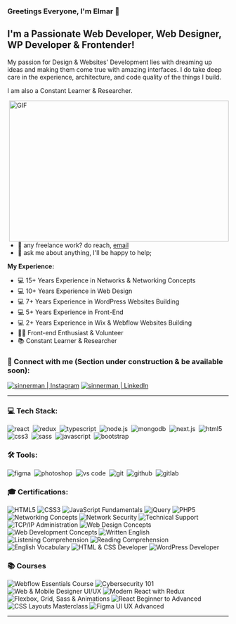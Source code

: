 ### Greetings Everyone, I'm Elmar 👋 

## I'm a Passionate Web Developer, Web Designer, WP Developer & Frontender!
My passion for Design & Websites' Development lies with dreaming up ideas and making them come true with amazing interfaces. I do take deep care in the experience, architecture, and code quality of the things I build.

I am also a Constant Learner & Researcher. 


  <img align="right" alt="GIF" src="https://github.com/abhisheknaiidu/abhisheknaiidu/blob/master/code.gif?raw=true" width="500" height="320" />
  
- 💼 any freelance work? do reach, [email](mailto:ealijev@gmail.com) 
- 💬 ask me about anything, I'll be happy to help;

**My Experience:**  

- 💻 15+ Years Experience in Networks & Networking Concepts
- 💻 10+ Years Experience in Web Design 
- 💻 7+ Years Experience in WordPress Websites Building 
- 💻 5+ Years Experience in Front-End
- 💻 2+ Years Experience in Wix & Webflow Websites Building
- 👨‍💻 Front-end Enthusiast & Volunteer
- 📚 Constant Learner & Researcher


### 🤝 Connect with me (Section under construction & be available soon):

[<img alt="sinnerman | Instagram" src="https://img.shields.io/badge/instagram-E4405F.svg?&style=for-the-badge&logo=instagram&logoColor=white" />][instagram]
[<img alt="sinnerman | LinkedIn" src="https://img.shields.io/badge/linkedin-0077B5.svg?&style=for-the-badge&logo=linkedin&logoColor=white" />][linkedin]

---

### 💻 Tech Stack:

<img alt="react" src="https://img.shields.io/badge/react-61DAFB.svg?&style=for-the-badge&logo=react&logoColor=fff" />&nbsp;
<img alt="redux" src="https://img.shields.io/badge/redux-764ABC.svg?&style=for-the-badge&logo=redux&logoColor=fff" />&nbsp;
<img alt="typescript" src="https://img.shields.io/badge/typescript-007ACC.svg?&style=for-the-badge&logo=typescript&logoColor=fff" />&nbsp;
<img alt="node.js" src="https://img.shields.io/badge/node.js-90C53F.svg?&style=for-the-badge&logo=node.js&logoColor=fff" />&nbsp;
<img alt="mongodb" src="https://img.shields.io/badge/mongodb-26A944.svg?&style=for-the-badge&logo=mongodb&logoColor=fff" />&nbsp;
<img alt="next.js" src="https://img.shields.io/badge/next.js-000.svg?&style=for-the-badge&logo=next.js&logoColor=fff" />&nbsp;
<img alt="html5" src="https://img.shields.io/badge/html-E34F26.svg?&style=for-the-badge&logo=html5&logoColor=fff" />&nbsp;
<img alt="css3" src="https://img.shields.io/badge/css-1572B6.svg?&style=for-the-badge&logo=css3&logoColor=fff" />&nbsp;
<img alt="sass" src="https://img.shields.io/badge/sass-CF649A.svg?&style=for-the-badge&logo=sass&logoColor=fff" />&nbsp;
<img alt="javascript" src="https://img.shields.io/badge/javascript-F7DF1E.svg?&style=for-the-badge&logo=javascript&logoColor=fff" />&nbsp;
<img alt="bootstrap" src="https://img.shields.io/badge/bootstrap-7610F7.svg?&style=for-the-badge&logo=bootstrap&logoColor=fff" />&nbsp;

### 🛠 Tools:

<img alt="figma" src="https://img.shields.io/badge/figma-000.svg?&style=for-the-badge&logo=figma&logoColor=fff" />&nbsp;
<img alt="photoshop" src="https://img.shields.io/badge/photoshop-31A8FF.svg?&style=for-the-badge&logo=adobe-photoshop&logoColor=fff" />&nbsp;
<img alt="vs code" src="https://img.shields.io/badge/vs code-007ACC.svg?&style=for-the-badge&logo=visual-studio-code&logoColor=fff" />&nbsp;
<img alt="git" src="https://img.shields.io/badge/git-F05033.svg?&style=for-the-badge&logo=git&logoColor=fff" />&nbsp;
<img alt="github" src="https://img.shields.io/badge/github-000.svg?&style=for-the-badge&logo=github&logoColor=fff" />&nbsp;
<img alt="gitlab" src="https://img.shields.io/badge/gitlab-380D75.svg?&style=for-the-badge&logo=gitlab&logoColor=fff" />&nbsp;


### 🎓 Certifications:
 

<p align="left"> <img alt="HTML5" src="https://img.shields.io/badge/HTML5-E34F26.svg?&style=for-the-badge&logo=html5&logoColor=fff" /> <img alt="CSS3" src="https://img.shields.io/badge/CSS3-1572B6.svg?&style=for-the-badge&logo=css3&logoColor=fff" /> <img alt="JavaScript Fundamentals" src="https://img.shields.io/badge/JavaScript%20Fundamentals-F7DF1E.svg?&style=for-the-badge&logo=javascript&logoColor=000" /> <img alt="jQuery" src="https://img.shields.io/badge/jQuery-0769AD.svg?&style=for-the-badge&logo=jquery&logoColor=fff" /> <img alt="PHP5" src="https://img.shields.io/badge/PHP5-777BB4.svg?&style=for-the-badge&logo=php&logoColor=fff" /> <img alt="Networking Concepts" src="https://img.shields.io/badge/Networking%20Concepts-0A0A0A.svg?&style=for-the-badge&logo=knowledgebase&logoColor=fff" /> <img alt="Network Security" src="https://img.shields.io/badge/Network%20Security-008CBA.svg?&style=for-the-badge&logo=verizon&logoColor=fff" /> <img alt="Technical Support" src="https://img.shields.io/badge/Tech%20Support-6A1B9A.svg?&style=for-the-badge&logo=support&logoColor=fff" /> <img alt="TCP/IP Administration" src="https://img.shields.io/badge/TCP%2FIP%20Admin-333.svg?&style=for-the-badge&logo=linux&logoColor=fff" /> <img alt="Web Design Concepts" src="https://img.shields.io/badge/Web%20Design%20Concepts-FE7A16.svg?&style=for-the-badge&logo=dribbble&logoColor=fff" /> <img alt="Web Development Concepts" src="https://img.shields.io/badge/Web%20Development%20Concepts-4CAF50.svg?&style=for-the-badge&logo=web&logoColor=fff" /> <img alt="Written English" src="https://img.shields.io/badge/Written%20English-4285F4.svg?&style=for-the-badge&logo=language&logoColor=fff" /> <img alt="Listening Comprehension" src="https://img.shields.io/badge/Listening%20Comprehension-5C6BC0.svg?&style=for-the-badge&logo=audioboom&logoColor=fff" /> <img alt="Reading Comprehension" src="https://img.shields.io/badge/Reading%20Comprehension-00ACC1.svg?&style=for-the-badge&logo=readme&logoColor=fff" /> <img alt="English Vocabulary" src="https://img.shields.io/badge/English%20Vocabulary-9C27B0.svg?&style=for-the-badge&logo=bookstack&logoColor=fff" /> <img alt="HTML & CSS Developer" src="https://img.shields.io/badge/HTML%20%26%20CSS%20Developer-F16529.svg?&style=for-the-badge&logo=w3c&logoColor=fff" /> <img alt="WordPress Developer" src="https://img.shields.io/badge/WordPress%20Developer-21759B.svg?&style=for-the-badge&logo=wordpress&logoColor=fff" /> </p> 


### 📚 Courses

<p align="left">
  <img alt="Webflow Essentials Course" src="https://img.shields.io/badge/Webflow%20Essentials-4353FF.svg?&style=for-the-badge&logo=webflow&logoColor=fff" />
  <img alt="Cybersecurity 101" src="https://img.shields.io/badge/Cybersecurity%20101-0F9D58.svg?&style=for-the-badge&logo=fortinet&logoColor=fff" />
  <img alt="Web & Mobile Designer UI/UX" src="https://img.shields.io/badge/UI%2FUX%20Design-FE7A16.svg?&style=for-the-badge&logo=figma&logoColor=fff" />
  <img alt="Modern React with Redux" src="https://img.shields.io/badge/React%20with%20Redux-61DAFB.svg?&style=for-the-badge&logo=react&logoColor=000" />
  <img alt="Flexbox, Grid, Sass & Animations" src="https://img.shields.io/badge/Flexbox%20%26%20Sass-CC6699.svg?&style=for-the-badge&logo=sass&logoColor=fff" />
  <img alt="React Beginner to Advanced" src="https://img.shields.io/badge/React%20Advanced-20232A.svg?&style=for-the-badge&logo=react&logoColor=61DAFB" />
  <img alt="CSS Layouts Masterclass" src="https://img.shields.io/badge/CSS%20Layouts%20Masterclass-2965f1.svg?&style=for-the-badge&logo=css3&logoColor=fff" />
  <img alt="Figma UI UX Advanced" src="https://img.shields.io/badge/Figma%20Advanced-000000.svg?&style=for-the-badge&logo=figma&logoColor=fff" />
</p>


---



[instagram]: https://instagram.com/
[linkedin]: https://linkedin.com/in/
